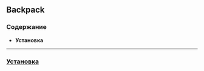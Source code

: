 ## Backpack

### Содержание
* **Установка**


---

### [Установка](https://laravel-backpack.readme.io/docs/installation-on-laravel-53)
 

